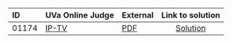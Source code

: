 | ID | UVa Online Judge | External | Link to solution |
|:---|:---|:---|:---:|
| 01174 | [IP-TV](https://onlinejudge.org/index.php?option=com_onlinejudge&Itemid=8&page=show_problem&problem=3615) | [PDF](https://onlinejudge.org/external/11/1174.pdf) | [Solution](https%3A//github.com/versenyi98/programming-contests/tree/master/UVa%20Online%20Judge/01174%2520-%2520IP-TV)|
